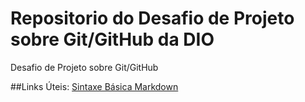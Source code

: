 # Repositorio do Desafio de Projeto sobre Git/GitHub da DIO
Desafio de Projeto sobre Git/GitHub

##Links Úteis:
[Sintaxe Básica Markdown](https://www.markdownguide.org/basic-syntax/)
